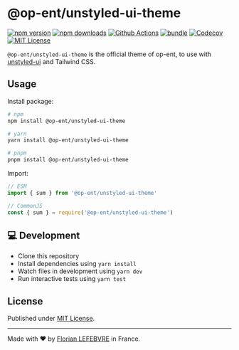 # @op-ent/unstyled-ui-theme

[![npm version][npm-version-src]][npm-version-href]
[![npm downloads][npm-downloads-src]][npm-downloads-href]
[![Github Actions][github-actions-src]][github-actions-href]
[![bundle][bundle-src]][bundle-href]
[![Codecov][codecov-src]][codecov-href]
[![MIT License][license-src]][license-href]

`@op-ent/unstyled-ui-theme` is the official theme of op-ent, to use with [unstyled-ui](https://github.com/op-ent/unstyled-ui) and Tailwind CSS.

## Usage

Install package:

```sh
# npm
npm install @op-ent/unstyled-ui-theme

# yarn
yarn install @op-ent/unstyled-ui-theme

# pnpm
pnpm install @op-ent/unstyled-ui-theme
```

Import:

```js
// ESM
import { sum } from '@op-ent/unstyled-ui-theme'

// CommonJS
const { sum } = require('@op-ent/unstyled-ui-theme')
```

## 💻 Development

-   Clone this repository
-   Install dependencies using `yarn install`
-   Watch files in development using `yarn dev`
-   Run interactive tests using `yarn test`

## License

Published under [MIT License](./LICENSE).

---

Made with ❤️ by [Florian LEFEBVRE](https://github.com/florian-lefebvre) in France.

<!-- Badges -->
<!-- https://gist.github.com/lukas-h/2a5d00690736b4c3a7ba -->

[npm-version-src]: https://img.shields.io/npm/v/@op-ent/unstyled-ui-theme?style=flat-square
[npm-version-href]: https://npmjs.com/package/@op-ent/unstyled-ui-theme
[npm-downloads-src]: https://img.shields.io/npm/dm/@op-ent/unstyled-ui-theme?style=flat-square
[npm-downloads-href]: https://npmjs.com/package/@op-ent/unstyled-ui-theme
[github-actions-src]: https://img.shields.io/github/workflow/status/op-ent/unstyled-ui-theme/ci/main?style=flat-square
[github-actions-href]: https://github.com/op-ent/unstyled-ui-theme/actions?query=workflow%3Aci
[bundle-src]: https://img.shields.io/bundlephobia/minzip/@op-ent/unstyled-ui-theme?style=flat-square
[bundle-href]: https://bundlephobia.com/result?p=@op-ent/unstyled-ui-theme
[codecov-src]: https://img.shields.io/codecov/c/gh/op-ent/unstyled-ui-theme/main?style=flat-square
[codecov-href]: https://codecov.io/gh/op-ent/unstyled-ui-theme
[license-src]: https://img.shields.io/badge/License-MIT-yellow.svg?style=flat-square
[license-href]: ./LICENSE
